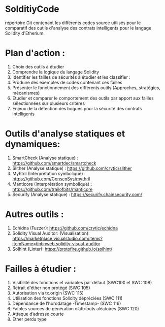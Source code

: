 # SolditiyCode
répertoire Git contenant les différents codes source utilisés pour le comparatif des outils d'analyse des contrats intelligents pour le langage Solidity d'Etherium.

# Plan d'action : 
  1.	Choix des outils à étudier
  2.	Comprendre la logique du langage Solidity
  3.	Identifier les failles de sécurités à étudier et les classifier :
  4.	Produire des exemples de codes contenant ces failles
  5.	Présenter le fonctionnement des différents outils (Approches, stratégies, mécanismes)
  6.	Etudier et comparer le comportement des outils par apport aux failles sélectionnées sur plusieurs critères
  7. Enjeux de la détection des bogues pour la sécurité des contrats intelligents

# Outils d'analyse statiques et dynamiques: 
  1.	SmartCheck (Analyse statique) : https://github.com/smartdec/smartcheck
  2.	Slither (Analyse statique) : https://github.com/crytic/slither
  3.	Myhtril (Interprétation symbolique) : https://github.com/ConsenSys/mythril
  4.	Manticore (Interprétation symbolique) : https://github.com/trailofbits/manticore
  5.	Securify (Analyse statique) : https://securify.chainsecurity.com/
  
# Autres outils : 
  1.	Echidna (Fuzzer):   https://github.com/crytic/echidna
  2. Solidity Visual Auditor: (Visualisation): https://marketplace.visualstudio.com/items?itemName=tintinweb.solidity-visual-auditor
  3. Solhint (Linter): https://protofire.github.io/solhint/
  
# Failles à étudier : 
  1. Visibilité des fonctions et variables par défaut (SWC100 et SWC 108)
  2. Retrait d'éther non protégé (SWC 105) 
  3. Autorisation via tx.origin (SWC 115) 
  4. Utilisation des fonctions Solidity dépréciées (SWC 111)
  5. Dépendance de l’horodatage -Timestamp- (SWC 116)
  6. Faibles sources de génération d’attributs aléatoires (SWC 120)
  7. Attaque d’adresse courte
  8. Ether perdu type

 
